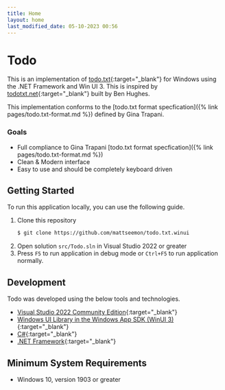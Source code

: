 ```yaml
---
title: Home
layout: home
last_modified_date: 05-10-2023 00:56
---
```

# Todo

This is an implementation of [todo.txt](http://todotxt.org/){:target="_blank"} for Windows using the .NET Framework and Win UI 3. This is inspired by [todotxt.net](https://github.com/benrhughes/todotxt.net){:target="_blank"} built by Ben Hughes.

This implementation conforms to the [todo.txt format specfication]({% link pages/todo.txt-format.md %}) defined by Gina Trapani.

### Goals
* Full compliance to Gina Trapani [todo.txt format specfication]({% link pages/todo.txt-format.md %})
* Clean & Modern interface
* Easy to use and should be completely keyboard driven

## Getting Started

To run this application locally, you can use the following guide.

1. Clone this repository 
   ```bash
   $ git clone https://github.com/mattseemon/todo.txt.winui
   ```
2. Open solution `src/Todo.sln` in Visual Studio 2022 or greater
3. Press `F5` to run application in debug mode or `Ctrl+F5` to run application normally.

## Development

Todo was developed using the below tools and technologies.
 * [Visual Studio 2022 Community Edition](https://visualstudio.microsoft.com/){:target="_blank"}
 * [Windows UI Library in the Windows App SDK (WinUI 3)](https://learn.microsoft.com/en-us/windows/apps/winui/winui3/){:target="_blank"}
 * [C#](https://docs.microsoft.com/en-us/dotnet/csharp/){:target="_blank"}
 * [.NET Framework](https://docs.microsoft.com/en-gb/dotnet/){:target="_blank"}

## Minimum System Requirements
* Windows 10, version 1903 or greater